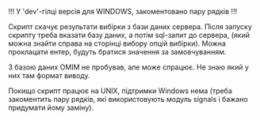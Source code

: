 !!! У 'dev'-гілці версія для WINDOWS, закоментовано пару рядків !!!

Скрипт скачує результати вибірки з бази даних сервера.
Після запуску скрипту треба вказати базу даних, а потім sql-запит до сервера, (який можна знайти справа на сторінці вибору опцій вибірки).
Можна проклацати ентер, будуть братися значення за замовчуванням.

З базою даних OMIM не пробував, але може спрацює. Не знаю який у них там формат виводу.

Покищо скрипт працює на UNIX, підтримки Windows нема (треба закоментить пару рядків, які використовують модуль signals і бажано придумати йому заміну).